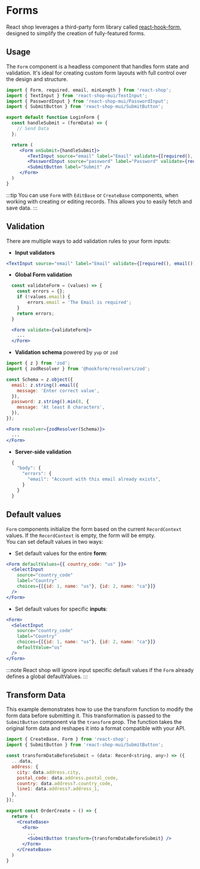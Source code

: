# Forms

React shop leverages a third-party form library called [react-hook-form](https://react-hook-form.com), designed to simplify the creation of fully-featured forms.

## Usage

The ``Form`` component is a headless component that handles form state and validation. It's ideal for creating custom form layouts with full control over the design and structure.

```jsx title="Example"
import { Form, required, email, minLength } from 'react-shop';
import { TextInput } from 'react-shop-mui/TextInput';
import { PasswordInput } from 'react-shop-mui/PasswordInput';
import { SubmitButton } from 'react-shop-mui/SubmitButton';

export default function LoginForm {
  const handleSubmit = (formData) => {
    // Send Data
  };

  return (
     <Form onSubmit={handleSubmit}>
        <TextInput source="email" label="Email" validate={[required(), email()]} />
        <PasswordInput source="password" label="Password" validate={required(), minLength(8)} />
        <SubmitButton label="Submit" />
     </Form>
  )
} 
```

:::tip
You can use ``Form`` with ``EditBase`` or ``CreateBase`` components, when working with creating or editing records. This allows you to easily fetch and save data.
:::

## Validation

There are multiple ways to add validation rules to your form inputs:

- **Input validators**
```jsx
<TextInput source="email" label="Email" validate={[required(), email()]} />
```

- **Global Form validation**
```jsx
  const validateForm = (values) => {
    const errors = {};
    if (!values.email) {
        errors.email = 'The Email is required';
    }
    return errors;
  }

  <Form validate={validateForm}>
    ... 
  </Form>
```

- **Validation schema** powered by ``yup`` or ``zod``
```jsx
import { z } from 'zod';
import { zodResolver } from '@hookform/resolvers/zod';

const Schema = z.object({
  email: z.string().email({
    message: 'Enter correct value',
  }),
  password: z.string().min(8, {
    message: 'At least 8 characters',
  }),
});

<Form resolver={zodResolver(Schema)}>
  ... 
</Form>
```

- **Server-side validation**
```js
  {
    "body": {
      "errors": {
        "email": "Account with this email already exists",
      }
    }
  }
```


## Default values
``Form`` components initialize the form based on the current ``RecordContext`` values. If the ``RecordContext`` is empty, the form will be empty. <br />
You can set default values in two ways: 

- Set default values for the entire **form**:
```jsx
<Form defaultValues={{ country_code: "us" }}>
  <SelectInput
    source="country_code"
    label="Country"
    choices={[{id: 1, name: "us"}, {id: 2, name: "ca"}]}
  />
</Form>
```

- Set default values for specific **inputs**:
```jsx
<Form>
  <SelectInput
    source="country_code"
    label="Country"
    choices={[{id: 1, name: "us"}, {id: 2, name: "ca"}]}
    defaultValue="us"
  />
</Form>
```

:::note
React shop will ignore input specific default values if the ``Form`` already defines a global defaultValues.
:::

## Transform Data 

This example demonstrates how to use the transform function to modify the form data before submitting it.
This transformation is passed to the ``SubmitButton`` component via the ``transform`` prop. The function takes the original form data and reshapes it into a format compatible with your API.

```jsx
import { CreateBase, Form } from 'react-shop';
import { SubmitButton } from 'react-shop-mui/SubmitButton';

const transformDataBeforeSubmit = (data: Record<string, any>) => ({
  ...data,
  address: {
    city: data.address.city,
    postal_code: data.address.postal_code,
    country: data.address?.country_code,
    line1: data.address?.address_1,
  },
});

export const OrderCreate = () => {
  return (
    <CreateBase>
      <Form>
        ...
        <SubmitButton transform={transformDataBeforeSubmit} />
      </Form>
    </CreateBase>
  )
}
```